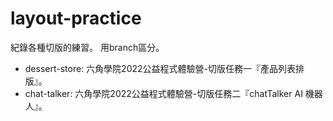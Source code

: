 # layout-practice
紀錄各種切版的練習。
用branch區分。

- dessert-store: 六角學院2022公益程式體驗營-切版任務一『產品列表排版』。
- chat-talker: 六角學院2022公益程式體驗營-切版任務二『chatTalker AI 機器人』。

